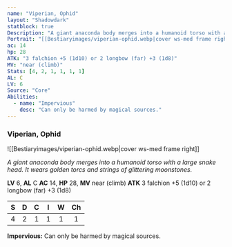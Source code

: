 ```yaml
---
name: "Viperian, Ophid"
layout: "Shadowdark"
statblock: true
Description: "A giant anaconda body merges into a humanoid torso with a large snake head. It wears golden torcs and strings of glittering moonstones."
Portrait: "[[Bestiaryimages/viperian-ophid.webp|cover ws-med frame right]]"
ac: 14
hp: 28
ATK: "3 falchion +5 (1d10) or 2 longbow (far) +3 (1d8)"
MV: "near (climb)"
Stats: [4, 2, 1, 1, 1, 1]
AL: C
LV: 6
Source: "Core"
Abilities:
  - name: "Impervious"
    desc: "Can only be harmed by magical sources."
---
```


### Viperian, Ophid

![[Bestiaryimages/viperian-ophid.webp|cover ws-med frame right]]

_A giant anaconda body merges into a humanoid torso with a large snake head. It wears golden torcs and strings of glittering moonstones._

**LV** 6, **AL** C
**AC** 14, **HP** 28, **MV** near (climb)
**ATK** 3 falchion +5 (1d10) or 2 longbow (far) +3 (1d8)

|  S  |  D  |  C  |  I  |  W  |  Ch  |
|:---:|:---:|:---:|:---:|:---:|:----:|
| 4 | 2 | 1 | 1 | 1 | 1 |

**Impervious:** Can only be harmed by magical sources.

